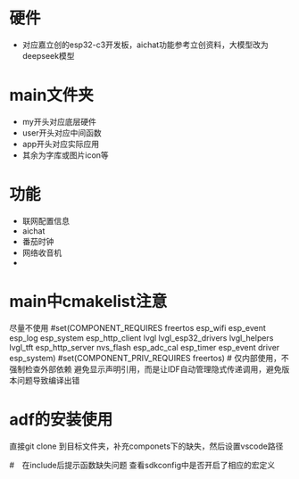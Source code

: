 # 硬件
- 对应嘉立创的esp32-c3开发板，aichat功能参考立创资料，大模型改为deepseek模型

# main文件夹
- my开头对应底层硬件
- user开头对应中间函数
- app开头对应实际应用
- 其余为字库或图片icon等

# 功能
- 联网配置信息
- aichat
- 番茄时钟
- 网络收音机
- 

# main中cmakelist注意
尽量不使用
#set(COMPONENT_REQUIRES freertos esp_wifi esp_event esp_log esp_system esp_http_client lvgl lvgl_esp32_drivers lvgl_helpers lvgl_tft esp_http_server nvs_flash esp_adc_cal esp_timer esp_event driver esp_system)
#set(COMPONENT_PRIV_REQUIRES freertos)  # 仅内部使用，不强制检查外部依赖
避免显示声明引用，而是让IDF自动管理隐式传递调用，避免版本问题导致编译出错

# adf的安装使用
直接git clone 到目标文件夹，补充componets下的缺失，然后设置vscode路径

#　在include后提示函数缺失问题
查看sdkconfig中是否开启了相应的宏定义

